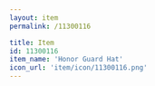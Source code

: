 ```yaml
---
layout: item
permalink: /11300116

title: Item
id: 11300116
item_name: 'Honor Guard Hat'
icon_url: 'item/icon/11300116.png'
---
```

